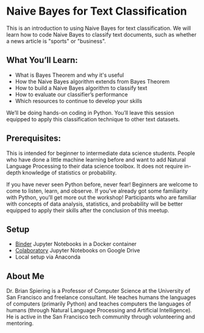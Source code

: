 Naive Bayes for Text Classification
======

This is an introduction to using Naive Bayes for text classification. We will learn how to code Naive Bayes to classify text documents, such as whether a news article is "sports" or "business".

What You’ll Learn:
-------

- What is Bayes Theorem and why it's useful
- How the Naive Bayes algorithm extends from Bayes Theorem
- How to build a Naive Bayes algorithm to classify text
- How to evaluate our classifier’s performance
- Which resources to continue to develop your skills

We’ll be doing hands-on coding in Python. You’ll leave this session equipped to apply this classification technique to other text datasets. 

Prerequisites:
-------

This is intended for beginner to intermediate data science students. People who have done a little machine learning before and want to add Natural Language Processing to their data science toolbox. It does not require in-depth knowledge of statistics or probability. 

If you have never seen Python before, never fear! Beginners are welcome to come to listen, learn, and observe. If you've already got some familiarity with Python, you’ll get more out the workshop! Participants who are familiar with concepts of data analysis, statistics, and probability will be better equipped to apply their skills after the conclusion of this meetup. 

Setup
-----

- [Binder](https://mybinder.org/v2/gh/brianspiering/naive-bayes-text-classification/master) Jupyter Notebooks in a Docker container
- [Colaboratory](https://colab.research.google.com/drive/1DZGq--Xa5wTVG4w1lUl8HrLL0aBYan0X) Jupyter Notebooks on Google Drive
- Local setup via Anaconda

About Me
------

Dr. Brian Spiering is a Professor of Computer Science at the University of San Francisco and freelance consultant. He teaches humans the languages of computers (primarily Python) and teaches computers the languages of humans (through Natural Language Processing and Artificial Intelligence). He is active in the San Francisco tech community through volunteering and mentoring.
